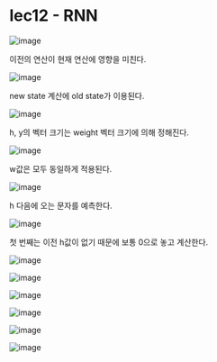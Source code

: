 # lec12 - RNN

![image](https://user-images.githubusercontent.com/55024771/105851912-12c7b100-6027-11eb-8ed0-0702de26b33a.png)

이전의 연산이 현재 연산에 영향을 미친다.

![image](https://user-images.githubusercontent.com/55024771/105851965-2541ea80-6027-11eb-8e65-1ccb164461cf.png)

new state 계산에 old state가 이용된다.

![image](https://user-images.githubusercontent.com/55024771/105852296-a13c3280-6027-11eb-96b3-05a55c9a9726.png)

h, y의 벡터 크기는 weight 벡터 크기에 의해 정해진다. 

![image](https://user-images.githubusercontent.com/55024771/105852474-d9dc0c00-6027-11eb-85a7-3016e7b3ad1e.png)

w값은 모두 동일하게 적용된다.

![image](https://user-images.githubusercontent.com/55024771/105852747-2e7f8700-6028-11eb-90f2-b2044f037382.png)

h 다음에 오는 문자를 예측한다.

![image](https://user-images.githubusercontent.com/55024771/105852959-7bfbf400-6028-11eb-8888-77dae10b8aab.png)
 
 첫 번째는 이전 h값이 없기 때문에 보통 0으로 놓고 계산한다.

![image](https://user-images.githubusercontent.com/55024771/105853094-a9e13880-6028-11eb-9e03-3ee86643dd04.png)

![image](https://user-images.githubusercontent.com/55024771/105853459-11978380-6029-11eb-9716-ff885c4f70eb.png)

![image](https://user-images.githubusercontent.com/55024771/105854055-b87c1f80-6029-11eb-8281-d80807c147db.png)

![image](https://user-images.githubusercontent.com/55024771/105854791-a9e23800-602a-11eb-9300-51bdebd76ec4.png)

![image](https://user-images.githubusercontent.com/55024771/105855101-0ba2a200-602b-11eb-9158-81bf7f79cac2.png)

![image](https://user-images.githubusercontent.com/55024771/105855155-1bba8180-602b-11eb-8042-095671db8d2c.png)
